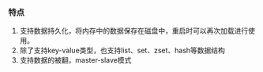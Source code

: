 ### 特点

1. 支持数据持久化，将内存中的数据保存在磁盘中，重启时可以再次加载进行使用。
2. 除了支持key-value类型，也支持list、set、zset、hash等数据结构
3. 支持数据的被翻，master-slave模式



